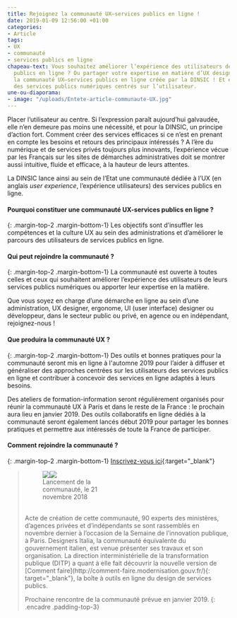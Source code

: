 ```yaml
---
title: Rejoignez la communauté UX–services publics en ligne !
date: 2019-01-09 12:56:00 +01:00
categories:
- Article
tags:
- UX
- communauté
- services publics en ligne
chapeau-text: Vous souhaitez améliorer l’expérience des utilisateurs de vos services
  publics en ligne ? Ou partager votre expertise en matière d’UX design ? Rejoignez
  la communauté UX–services publics en ligne créée par la DINSIC ! Et ensemble fabriquons
  des services publics numériques centrés sur l’utilisateur.
une-ou-diaporama:
- image: "/uploads/Entete-article-communaute-UX.jpg"
---
```


Placer l’utilisateur au centre. Si l’expression paraît aujourd’hui galvaudée, elle n’en demeure pas moins une nécessité, et pour la DINSIC, un principe d’action fort. Comment créer des services efficaces si ce n’est en prenant en compte les besoins et retours des principaux intéressés ? A l’ère du numérique et de services privés toujours plus innovants, l’expérience vécue par les Français sur les sites de démarches administratives doit se montrer aussi intuitive, fluide et efficace, à la hauteur de leurs attentes.

La DINSIC lance ainsi au sein de l’Etat une communauté dédiée à l’UX (en anglais *user experience*, l’expérience utilisateurs) des services publics en ligne. 

#### **Pourquoi constituer une communauté UX-services publics en ligne ?**
{: .margin-top-2 .margin-bottom-1} 
Les objectifs sont d’insuffler les compétences et la culture UX au sein des administrations et d’améliorer le parcours des utilisateurs de services publics en ligne.

#### **Qui peut rejoindre la communauté ?**
{: .margin-top-2 .margin-bottom-1} 
La communauté est ouverte à toutes celles et ceux qui souhaitent améliorer l’expérience des utilisateurs de leurs services publics numériques ou apporter leur expertise en la matière.

Que vous soyez en charge d’une démarche en ligne au sein d’une administration, UX designer, ergonome, UI (user interface) designer ou développeur, dans le secteur public ou privé, en agence ou en indépendant, rejoignez-nous !

#### **Que produira la communauté UX ?**
{: .margin-top-2 .margin-bottom-1} 
Des outils et bonnes pratiques pour la communauté seront mis en ligne à l'automne 2019 pour l’aider à diffuser et généraliser des approches centrées sur les utilisateurs des services publics en ligne et contribuer à concevoir des services en ligne adaptés à leurs besoins.

Des ateliers de formation-information seront régulièrement organisés pour réunir la communauté UX à Paris et dans le reste de la France : le prochain aura lieu en janvier 2019. Des outils collaboratifs en ligne dédiés à la communauté seront également lancés début 2019 pour partager les bonnes pratiques et permettre aux intéressés de toute la France de participer.

#### **Comment rejoindre la communauté ?**
{: .margin-top-2 .margin-bottom-1} 
[Inscrivez-vous ici](https://bit.ly/designGouv){:target="_blank"}

> <figure class='image-right' style='width: 30%;' margin-top='3'><img src="/uploads/lancement-communaute-UX.jpeg"/><img src="/uploads/lancement-communaute-UX-2.jpeg"><figcaption>Lancement de la communauté, le 21 novembre 2018</figcaption></figure><br>Acte de création de cette communauté, 90 experts des ministères, d’agences privées et d’indépendants se sont rassemblés en novembre dernier à l’occasion de la Semaine de l’innovation publique, à Paris. Designers Italia, la communauté équivalente du gouvernement italien, est venue présenter ses travaux et son organisation. La direction interministérielle de la transformation publique (DITP) a quant à elle fait découvrir la nouvelle version de [Comment faire](http://comment-faire.modernisation.gouv.fr/){: target="_blank"}, la boîte à outils en ligne du design de services publics.
> 
> Prochaine rencontre de la communauté prévue en janvier 2019.
{: .encadre .padding-top-3}